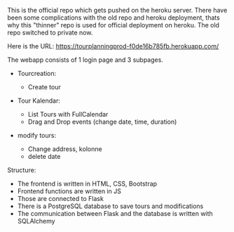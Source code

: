This is the official repo which gets pushed on the heroku server. 
There have been some complications with the old repo and heroku deployment, thats why this "thinner" repo is used for official deployment on heroku.
The old repo switched to private now.

Here is the URL:
https://tourplanningprod-f0de16b785fb.herokuapp.com/

The webapp consists of 1 login page and 3 subpages.

- Tourcreation:
  - Create tour

- Tour Kalendar:
  - List Tours with FullCalendar
  - Drag and Drop events (change date, time, duration)

- modify tours:
  - Change address, kolonne
  - delete date

Structure:
  - The frontend is written in HTML, CSS, Bootstrap
  - Frontend functions are written in JS
  - Those are connected to Flask
  - There is a PostgreSQL database to save tours and modifications
  - The communication between Flask and the database is written with SQLAlchemy
